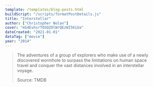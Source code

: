 ```yaml
---
template: /templates/blog-posts.html
buildScript: "/scripts/formatPostDetails.js"
title: "Interstellar"
author: ["Christopher Nolan"]
cover: "mS4EvhsrT0SQZOlWrQEzWI5KiUa"
dateCreated: "2021-01-01"
dataTag: ["movie"]
year: "2014"
---
```


> The adventures of a group of explorers who make use of a newly discovered wormhole to surpass the limitations on human space travel and conquer the vast distances involved in an interstellar voyage.
>
> Source: TMDB
